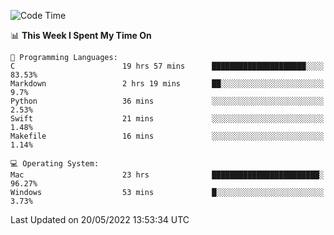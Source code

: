 
<!--START_SECTION:waka-->
![Code Time](http://img.shields.io/badge/Code%20Time-0%20secs-blue)

📊 **This Week I Spent My Time On** 

```text
💬 Programming Languages: 
C                        19 hrs 57 mins      █████████████████████░░░░   83.53% 
Markdown                 2 hrs 19 mins       ██░░░░░░░░░░░░░░░░░░░░░░░   9.7% 
Python                   36 mins             ░░░░░░░░░░░░░░░░░░░░░░░░░   2.53% 
Swift                    21 mins             ░░░░░░░░░░░░░░░░░░░░░░░░░   1.48% 
Makefile                 16 mins             ░░░░░░░░░░░░░░░░░░░░░░░░░   1.14%

💻 Operating System: 
Mac                      23 hrs              ████████████████████████░   96.27% 
Windows                  53 mins             █░░░░░░░░░░░░░░░░░░░░░░░░   3.73%

```


 Last Updated on 20/05/2022 13:53:34 UTC
<!--END_SECTION:waka-->
